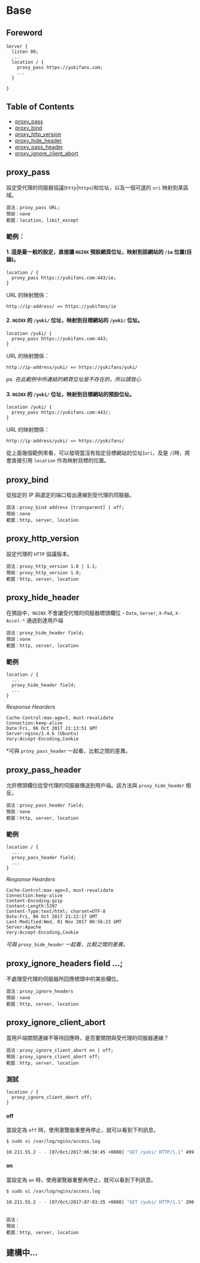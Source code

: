 # Base

## Foreword

```
Server {
  listen 80;
  ...
  location / {
    proxy_pass https://yukifans.com;
    ...
  }
  
}
```

## Table of Contents
- [proxy_pass](#proxy_pass)
- [proxy_bind](#proxy_bind)
- [proxy_http_version](#proxy_http_version)
- [proxy_hide_header](#proxy_hide_header)
- [proxy_pass_header](#proxy_pass_header)
- [proxy_ignore_client_abort](#proxy_ignore_client_abort)

## proxy_pass
設定受代理的伺服器協議(`http`|`https`)和位址，以及一個可選的 `uri` 映射到某區域。

```nginx
語法：proxy_pass URL;
預設：none
範圍：location, limit_except
```
### 範例：
#### 1. 這是最一般的設定，直接讓 `NGINX` 預設網頁位址，映射到該網站的 `/ie` 位置(目錄)。
```nginx 
location / {
  proxy_pass https://yukifans.com:443/ie;
}
```

URL 的映射關係：
```
http://ip-address/ => https://yukifans/ie
```

#### 2. `NGINX` 的 `/yuki/` 位址，映射到目標網站的 `/yuki/` 位址。
```nginx
location /yuki/ {
  proxy_pass https://yukifans.com:443;
}
```

URL 的映射關係：
```
http://ip-address/yuki/ => https://yukifans/yuki/
```
*ps. 在此範例中所連結的網頁位址是不存在的，所以請放心*

#### 3. `NGINX` 的 `/yuki/` 位址，映射到目標網站的預設位址。
```nginx
location /yuki/ {
  proxy_pass https://yukifans.com:443/;
}
```

URL 的映射關係：
```
http://ip-address/yuki/ => https://yukifans/
```

從上面幾個範例來看，可以發現當沒有指定目標網站的位址(`uri`，及是 `/`)時，將會直接引用 `location` 作為映射目標的位置。

## proxy_bind
從指定的 IP 與選定的端口發出連線到受代理的伺服器。

```nginx
語法：proxy_bind address [transparent] | off;
預設：none
範圍：http, server, location
```

## proxy_http_version
設定代理的 `HTTP` 協議版本。

```nginx
語法：proxy_http_version 1.0 | 1.1;
預設：proxy_http_version 1.0;
範圍：http, server, location
```

## proxy_hide_header
在預設中，`NGINX` 不會讓受代理的伺服器標頭欄位 - `Date`, `Server`, `X-Pad`, `X-Accel-*` 通過到達用戶端

```nginx
語法：proxy_hide_header field;
預設：none
範圍：http, server, location
```

### 範例
```nginx
location / {
  ...
  proxy_hide_header field;
  ...
}
```

*Response Hearders*
```hearder
Cache-Control:max-age=3, must-revalidate
Connection:keep-alive
Date:Fri, 06 Oct 2017 21:13:51 GMT
Server:nginx/1.4.6 (Ubuntu)
Vary:Accept-Encoding,Cookie
```
*可與 `proxy_pass_header` 一起看，比較之間的差異。

## proxy_pass_header
允許標頭欄位從受代理的伺服器傳送到用戶端。該方法與 `proxy_hide_header` 相反。

```nginx
語法：proxy_pass_header field;
預設：none
範圍：http, server, location
```

### 範例
```nginx
location / {
  ...
  proxy_pass_header field;
  ...
}
```

*Response Hearders*
```http
Cache-Control:max-age=3, must-revalidate
Connection:keep-alive
Content-Encoding:gzip
Content-Length:5397
Content-Type:text/html; charset=UTF-8
Date:Fri, 06 Oct 2017 21:22:17 GMT
Last-Modified:Wed, 01 Nov 2017 00:56:23 GMT
Server:Apache
Vary:Accept-Encoding,Cookie
```

*可與 `proxy_hide_header` 一起看，比較之間的差異。*

## proxy_ignore_headers field ...;
不處理受代理的伺服器所回應標頭中的某些欄位。

```nginx
語法：proxy_ignore_headers
預設：none
範圍：http, server, location
```


## proxy_ignore_client_abort
當用戶端關閉連線不等待回應時，是否要關閉與受代理的伺服器連線？

```nginx
語法：proxy_ignore_client_abort on | off;
預設：proxy_ignore_client_abort off;
範圍：http, server, location
```

### 測試

```nginx
location / {
  proxy_ignore_client_abort off;
}
```

#### off
當設定為 `off` 時，使用瀏覽器重整再停止，就可以看到下列訊息。

```bash
$ sudo vi /var/log/nginx/access.log

10.211.55.2 - - [07/Oct/2017:06:58:45 +0800] "GET /yuki/ HTTP/1.1" 499 0 "-" "Mozilla/5.0 (Macintosh; Intel Mac OS X 10_12_6) AppleWebKit/537.36 (KHTML, like Gecko) Chrome/61.0.3163.100 Safari/537.36"
```

#### on
當設定為 `on` 時，使用瀏覽器重整再停止，就可以看到下列訊息。

```bash
$ sudo vi /var/log/nginx/access.log

10.211.55.2 - - [07/Oct/2017:07:03:35 +0800] "GET /yuki/ HTTP/1.1" 200 5397 "-" "Mozilla/5.0 (Macintosh; Intel Mac OS X 10_12_6) AppleWebKit/537.36 (KHTML, like Gecko) Chrome/61.0.3163.100 Safari/537.36"
```

## 

```nginx
語法：
預設：
範圍：http, server, location
```

## 建構中...
